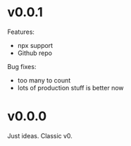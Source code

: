 # v0.0.1

Features:

- npx support
- Github repo

Bug fixes:

- too many to count
- lots of production stuff is better now

# v0.0.0

Just ideas. Classic v0.

